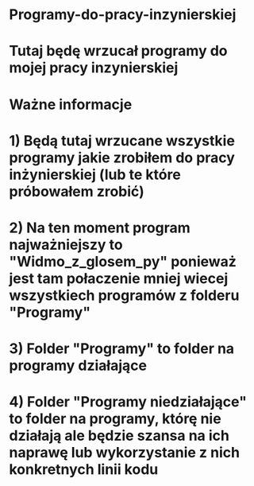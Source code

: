 # Programy-do-pracy-inzynierskiej
# Tutaj będę wrzucał programy do mojej pracy inzynierskiej
# Ważne informacje
# 1) Będą tutaj wrzucane wszystkie programy jakie zrobiłem do pracy inżynierskiej (lub te które próbowałem zrobić)
# 2) Na ten moment program najważniejszy to "Widmo_z_glosem_py" ponieważ jest tam połaczenie mniej wiecej wszystkiech programów z folderu "Programy"
# 3) Folder "Programy" to folder na programy działające
# 4) Folder "Programy niedziałające" to folder na programy, którę nie działają ale będzie szansa na ich naprawę lub wykorzystanie z nich konkretnych linii kodu
